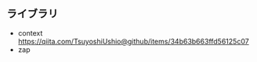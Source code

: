 ## ライブラリ 
 - context  
 https://qiita.com/TsuyoshiUshio@github/items/34b63b663ffd56125c07  
 - zap  
 
